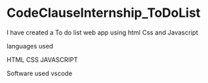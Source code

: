 # CodeClauseInternship_ToDoList
I have created  a To do list web app  using html Css and Javascript


 languages used

 HTML
 CSS
 JAVASCRIPT

 Software used 
 vscode
 
